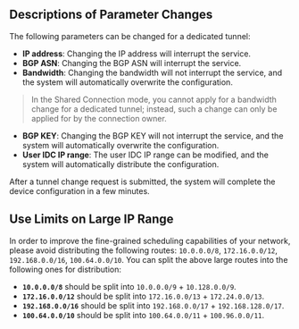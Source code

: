 ## Descriptions of Parameter Changes
The following parameters can be changed for a dedicated tunnel:
- **IP address**:
Changing the IP address will interrupt the service.
- **BGP ASN**:
Changing the BGP ASN will interrupt the service.
- **Bandwidth**:
Changing the bandwidth will not interrupt the service, and the system will automatically overwrite the configuration.
>In the Shared Connection mode, you cannot apply for a bandwidth change for a dedicated tunnel; instead, such a change can only be applied for by the connection owner.
- **BGP KEY**:
Changing the BGP KEY will not interrupt the service, and the system will automatically overwrite the configuration.
- **User IDC IP range**:
The user IDC IP range can be modified, and the system will automatically distribute the configuration.

After a tunnel change request is submitted, the system will complete the device configuration in a few minutes.
<!-- ![]() -->

## Use Limits on Large IP Range
 In order to improve the fine-grained scheduling capabilities of your network, please avoid distributing the following routes:
`10.0.0.0/8`, `172.16.0.0/12`, `192.168.0.0/16`, `100.64.0.0/10`.
 You can split the above large routes into the following ones for distribution:
 - <strong>`10.0.0.0/8`</strong>
should be split into `10.0.0.0/9` + `10.128.0.0/9`.
 - <strong>`172.16.0.0/12`</strong>
should be split into `172.16.0.0/13` + `172.24.0.0/13`.
 - <strong>`192.168.0.0/16`</strong>
should be split into `192.168.0.0/17` + `192.168.128.0/17`.
 - <strong>`100.64.0.0/10`</strong>
should be split into `100.64.0.0/11` + `100.96.0.0/11`.
